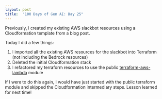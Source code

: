 ```yaml
---
layout: post
title:  "100 Days of Gen AI: Day 25"
---
```


Previously, I created my existing AWS slackbot resources using a Cloudformation template from a blog post.

Today I did a few things:
1. I imported all the existing AWS resources for the slackbot into Terraform (not including the Bedrock resources)
2. Deleted the initial Cloudformation stack
3. I refactored my terraform resources to use the public [terraform-aws-lambda](https://github.com/terraform-aws-modules/terraform-aws-lambda) module

If I were to do this again, I would have just started with the public terraform module and skipped the Cloudformation intermediary steps. Lesson learned for next time!

